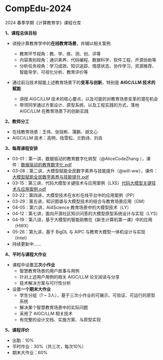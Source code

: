 # CompEdu-2024
2024 春季学期《计算教育学》课程仓库

**1、课程总体目标**
- 讲授计算教育学中的**在线教育场景**，并辅以相关案例

  - 教育环节视角：教、学、练、测、创、评等
  - 内容类别视角：通识素养、代码编程、数据科学、软件工程、开源协助等
  - 分析任务视角：学习成效、知识追踪、情感状态、协作学习、资源推荐、智能导学、可视化分析、教育评价等
- 通过前沿技术赋能上述教育场景下的**变革与创新**，特别是 **AIGC/LLM 技术的赋能**
  - 讲授 AIGC/LLM 技术的核心要点，以及可能的对教育场景变革的潜在机会
  - 带领同学通过方案设计、原型系统、以及工程实践的方式，落地 AIGC/LLM 在教育场景下的创新实践 

**2、教师分工**
- 在线教育场景：王伟、张琰彬、蒲鹏、胡文心
- AIGC/LLM 技术：高明、陆雪松、兰韵诗、刘垚

**3、每周课程安排**

- 03-01：第一讲，数据驱动的教育数字化转型（@AliceCodeZhang ），课件：[数据驱动的教育数字化.pdf](https://github.com/OpenEduTech/CompEdu-2024/files/14555673/default.pdf)
- 03-08：第二讲，大模型赋能全民数字素养与技能提升（@will-ww），课件：[大模型赋能全民数字素养与技能提升.pdf](https://github.com/OpenEduTech/CompEdu-2024/files/14544201/default.pdf)
- 03-15：第三讲，代码大模型关键技术与应用案例（LXS）[代码大模型关键技术与应用案例.pdf](https://github.com/OpenEduTech/CompEdu-2024/files/14822815/%2B.20240315.pdf)
- 03-22：第四讲，大模型技术在水杉在线平台中的应用案例（PP）
- 03-29：第五讲，知识图谱与大模型技术的结合与教育场景应用（GM）
- 04-05：第六讲，AI4Science 教育场景中的大模型技术（LY）
- 04-12：第七讲，面向开源社区知识问答的大模型原型系统设计与实现（LYS）
- 04-19：第八讲，基于大模型的智能助教在《新生计算机第一课》中的应用（HWX）
- 05-26：第九讲，基于 BigDL 与 AIPC 与教育大模型一体机设计与实现（Intel）
- 持续更新中……

**4、平时与课程大作业**
- 课程中设置**三次小作业**
  - 智慧教育场景的用户故事与用例
  - 针对上述用户用例的相关 AIGC/LLM 论文阅读与分享
  - 技术解决方案与可行性分析
- 设置**一个期末大作业**
  - 学生分组（1 ~ 3人），基于三次小作业的可展示、可验证、可运行的原型系统
  - 解决某个智慧教育场景中的实际问题
  - 采用了 AIGC/LLM 相关技术
  - 有完整的设计文档、实施方案、与原型实现

**5、课程评价**
- 出勤：10%
- 平时作业：30%（共三次，每次10%）
- 期末大作业：60%
